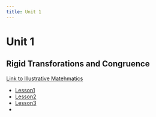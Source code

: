 ```yaml
---
title: Unit 1
---
```

# Unit 1
## Rigid Transforations and Congruence
[Link to Illustrative Matehmatics](https://im.kendallhunt.com/MS/students/3/1/index.html)

- [Lesson1](Unit1/Lesson1.md)
- [Lesson2](Unit1/Lesson2.md)
- [Lesson3](Unit1/Lesson3.md)
- 